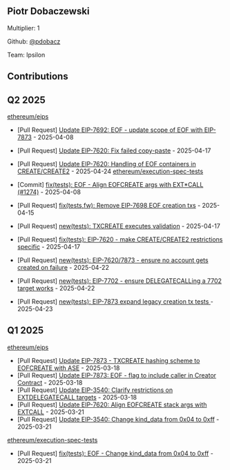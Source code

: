 
## Piotr Dobaczewski
Multiplier: 1

Github: [@pdobacz](https://github.com/pdobacz)

Team: Ipsilon

## Contributions

## Q2 2025


[ethereum/eips](https://github.com/ethereum/eips)
* [Pull Request] [Update EIP-7692: EOF - update scope of EOF with EIP-7873](https://github.com/ethereum/EIPs/pull/9615) - 2025-04-08

* [Pull Request] [Update EIP-7620: Fix failed copy-paste](https://github.com/ethereum/EIPs/pull/9655) - 2025-04-17
* [Pull Request] [Update EIP-7620: Handling of EOF containers in CREATE/CREATE2](https://github.com/ethereum/EIPs/pull/9688) - 2025-04-24
[ethereum/execution-spec-tests](https://github.com/ethereum/execution-spec-tests)
* [Commit] [fix(tests): EOF - Align EOFCREATE args with EXT*CALL (#1274)](https://github.com/ethereum/execution-spec-tests/commit/e0eeecbfb3cb96e7fffa2d8f9266422a5ac5ba45) - 2025-04-08
* [Pull Request] [fix(tests,fw): Remove EIP-7698 EOF creation txs](https://github.com/ethereum/execution-spec-tests/pull/1451) - 2025-04-15
* [Pull Request] [new(tests): TXCREATE executes validation](https://github.com/ethereum/execution-spec-tests/pull/1476) - 2025-04-17
* [Pull Request] [fix(tests): EIP-7620 - make CREATE/CREATE2 restrictions specific](https://github.com/ethereum/execution-spec-tests/pull/1475) - 2025-04-17
* [Pull Request] [new(tests): EIP-7620/7873 - ensure no account gets created on failure](https://github.com/ethereum/execution-spec-tests/pull/1486) - 2025-04-22
* [Pull Request] [new(tests): EIP-7702 - ensure DELEGATECALLing a 7702 target works](https://github.com/ethereum/execution-spec-tests/pull/1485) - 2025-04-22
* [Pull Request] [ new(tests): EIP-7873 expand legacy creation tx tests ](https://github.com/ethereum/execution-spec-tests/pull/1489) - 2025-04-23
## Q1 2025

[ethereum/eips](https://github.com/ethereum/eips)
* [Pull Request] [Update EIP-7873 - TXCREATE hashing scheme to EOFCREATE with ASE](https://github.com/ethereum/EIPs/pull/9490) - 2025-03-18
* [Pull Request] [Update EIP-7873: EOF - flag to include caller in Creator Contract](https://github.com/ethereum/EIPs/pull/9474) - 2025-03-18
* [Pull Request] [Update EIP-3540: Clarify restrictions on EXTDELEGATECALL targets](https://github.com/ethereum/EIPs/pull/9478) - 2025-03-18
* [Pull Request] [Update EIP-7620: Align EOFCREATE stack args with EXTCALL](https://github.com/ethereum/EIPs/pull/9503) - 2025-03-21
* [Pull Request] [Update EIP-3540: Change kind_data from 0x04 to 0xff](https://github.com/ethereum/EIPs/pull/9502) - 2025-03-21

[ethereum/execution-spec-tests](https://github.com/ethereum/execution-spec-tests)
* [Pull Request] [fix(tests): EOF - Change kind_data from 0x04 to 0xff](https://github.com/ethereum/execution-spec-tests/pull/1339) - 2025-03-21
